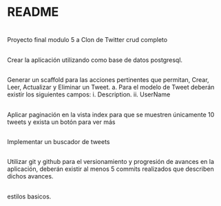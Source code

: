 # README

#
Proyecto final modulo 5 a Clon de Twitter
crud completo 
##
Crear la aplicación utilizando como base de datos postgresql.
##
Generar un scaffold para las acciones pertinentes que permitan, Crear, Leer,
Actualizar y Eliminar un Tweet.
a. Para el modelo de Tweet deberán existir los siguientes campos:
i. Description.
ii. UserName
##
Aplicar paginación en la vista index para que se muestren únicamente 10 tweets y
exista un botón para ver más
##
Implementar un buscador de tweets
##
Utilizar git y github para el versionamiento y progresión de avances en la aplicación,
deberán existir al menos 5 commits realizados que describen dichos avances.
##
estilos basicos.
